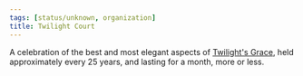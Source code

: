 ```yaml
---
tags: [status/unknown, organization]
title: Twilight Court
---
```


A celebration of the best and most elegant aspects of [Twilight's Grace](<./twilight-s-grace.md>), held approximately every 25 years, and lasting for a month, more or less. 
